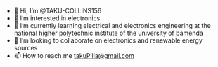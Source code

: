 - 👋 Hi, I’m @TAKU-COLLINS156
- 👀 I’m interested in electronics
- 🌱 I’m currently learning electrical and electronics engineering at the national higher polytechnic institute of the university of bamenda
- 💞️ I’m looking to collaborate on electronics and renewable energy sources
- 📫 How to reach me takuPilla@gmail.com

<!---
TAKU-COLLINS156/TAKU-COLLINS156 is a ✨ special ✨ repository because its `README.md` (this file) appears on your GitHub profile.
You can click the Preview link to take a look at your changes.
--->
